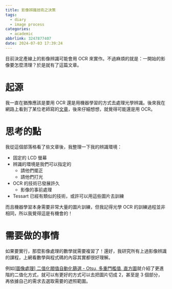 ```yaml
---
title: 影像辨識技術之決策
tags:
  - diary
  - image process
categories:
  - academic
abbrlink: 3247877407
date: 2024-07-03 17:39:24
---
```


目前決定產線上的影像辨識可能會用 OCR 來實作。不過麻煩的就是：一開始的影像要怎麼清理？於是就有了這篇文章。

<!-- more -->

# 起源

我一直在猶豫應該是要用 OCR 還是用機器學習的方式去處理光學辨識。後來我在網路上看到了某位老師寫的[文章](<https://blog.udn.com/yccsonar/180275067>)，後來仔細想想，就覺得可能還是用 OCR。

# 思考的點

我從這個部落格看了些文章後，我整理一下我的辨識環境：

- 固定的 LCD 螢幕
- 辨識的環境是我們可以指定的
    - 請他們擺正
    - 請他們打光
- OCR 的技術已發展許久
    - 影像的事前處理
- Tessart 已經有類似的技術，或許可以用這些圖片去訓練

而且機器學習本身需要非常大量的圖片訓練，但我記得光學 OCR 的訓練過程並非相同，所以我覺得這是有機會的！

# 需要做的事情

如果要實行，那麼影像處理的數學就需要複習了！還好，我研究所有上過影像辨識的課程，上網看數學與程式碼的內容其實都很好理解。

例如[[圖像處理] 二值化閥值自動化篩選 - Otsu, 多重門檻值, 直方圖](<https://medium.com/@mingjiehsu/%E4%BA%8C%E5%80%BC%E5%8C%96%E9%96%A5%E5%80%BC%E8%87%AA%E5%8B%95%E5%8C%96%E7%AF%A9%E9%81%B8-otsu-%E5%A4%9A%E9%87%8D%E9%96%80%E6%AA%BB%E5%80%BC-%E7%9B%B4%E6%96%B9%E5%9C%96-345aff032e0f>)就介紹了更進階的二值化方式，就可以有更好的方式可以去把圖片切成 2，甚至是 3 個部分，再依據自己的需求去選取需要的遮照範圍。

